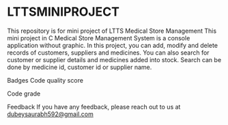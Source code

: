 # LTTSMINIPROJECT
This repository is for mini project of LTTS
Medical Store Management
This mini project in C Medical Store Management System is a console application without graphic. In this project, you can add, modify and delete records of customers, suppliers and medicines. You can also search for customer or supplier details and medicines added into stock. Search can be done by medicine id, customer id or supplier name.

Badges
Code quality score

Code grade

Feedback
If you have any feedback, please reach out to us at dubeysaurabh592@gmail.com
